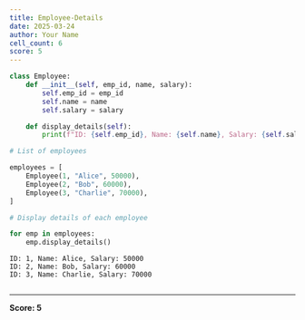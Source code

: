 ```yaml
---
title: Employee-Details
date: 2025-03-24
author: Your Name
cell_count: 6
score: 5
---
```


```python
class Employee:
    def __init__(self, emp_id, name, salary):
        self.emp_id = emp_id
        self.name = name
        self.salary = salary

    def display_details(self):
        print(f"ID: {self.emp_id}, Name: {self.name}, Salary: {self.salary}")
```


```python
# List of employees
```


```python
employees = [
    Employee(1, "Alice", 50000),
    Employee(2, "Bob", 60000),
    Employee(3, "Charlie", 70000),
]
```


```python
# Display details of each employee
```


```python
for emp in employees:
    emp.display_details()
```

    ID: 1, Name: Alice, Salary: 50000
    ID: 2, Name: Bob, Salary: 60000
    ID: 3, Name: Charlie, Salary: 70000



```python

```


---
**Score: 5**
